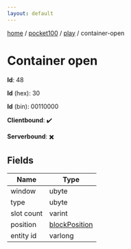```yaml
---
layout: default
---
```


[home](/)  /  [pocket100](/protocol/pocket100)  /  [play](/protocol/pocket100/play)  /  container-open

# Container open

**Id**: 48

**Id** (hex): 30

**Id** (bin): 00110000

**Clientbound**: ✔️

**Serverbound**: ✖️

## Fields

Name | Type
---|---
window | ubyte
type | ubyte
slot count | varint
position | [blockPosition](/protocol/pocket100/types/block-position)
entity id | varlong

